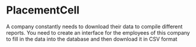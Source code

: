 # PlacementCell
A company constantly needs to download their data to compile different reports. You need to create an interface for the employees of this company to fill in the data into the database and then download it in CSV format
